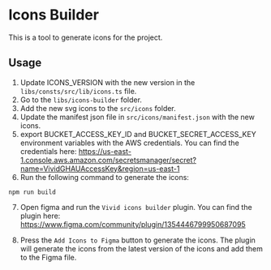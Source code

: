 # Icons Builder

This is a tool to generate icons for the project.

## Usage

1. Update ICONS_VERSION with the new version in the `libs/consts/src/lib/icons.ts` file.
2. Go to the `libs/icons-builder` folder.
3. Add the new svg icons to the `src/icons` folder.
4. Update the manifest json file in `src/icons/manifest.json` with the new icons.
5. export BUCKET_ACCESS_KEY_ID and BUCKET_SECRET_ACCESS_KEY environment variables with the AWS credentials.
   You can find the credentials here: https://us-east-1.console.aws.amazon.com/secretsmanager/secret?name=VividGHAUAccessKey&region=us-east-1
6. Run the following command to generate the icons:

```
npm run build
```

7. Open figma and run the `Vivid icons builder` plugin.
   You can find the plugin here: https://www.figma.com/community/plugin/1354446799950687095

8. Press the `Add Icons to Figma` button to generate the icons.
   The plugin will generate the icons from the latest version of the icons and add them to the Figma file.

